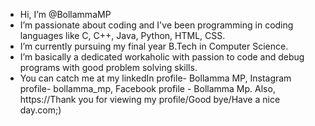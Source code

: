 -  Hi, I’m @BollammaMP
-  I’m passionate about coding and I've been programming in coding languages like C, C++, Java, Python, HTML, CSS.
-  I’m currently pursuing my final year B.Tech in Computer Science.
-  I’m basically a dedicated workaholic with passion to code and debug programs with good problem solving skills.
-  You can catch me at my linkedIn profile- Bollamma MP,
                         Instagram profile- bollamma_mp,
                         Facebook profile - Bollamma Mp.
Also,
https://Thank you for viewing my profile/Good bye/Have a nice day.com;)
